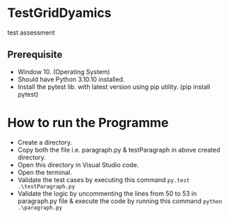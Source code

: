 # TestGridDyamics
test assessment

## Prerequisite
  - Window 10. (Operating System)
  - Should have Python 3.10.10 installed.
  - Install the pytest lib. with latest version using pip utility. (pip install pytest)

# How to run the Programme
  - Create a directory.
  - Copy both the file i.e. paragraph.py & testParagraph in above created directory.
  - Open this directory in Visual Studio code.
  - Open the terminal.
  - Validate the test cases by executing this command `py.test .\testParagraph.py`
  - Validate the logic by uncommenting the lines from 50 to 53 in paragraph.py file & execute the code by running this command `python .\paragraph.py`
    

